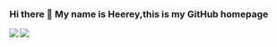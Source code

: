 ### Hi there 👋  My name is Heerey,this is my GitHub homepage

<a href="https://github.com/heerey525">
  <img align="left" src="https://github-readme-stats.vercel.app/api/pin/?username=heerey525&show_icons=true&theme=radical" />
</a>
<a href="https://github.com/heerey525">
  <img align="left" src="https://github-readme-stats.vercel.app/api/pin/?username=heerey525&repo=convoychat" />
</a>


<!--
**heerey525/heerey525** is a ✨ _special_ ✨ repository because its `README.md` (this file) appears on your GitHub profile.

Here are some ideas to get you started:

- 🔭 I’m currently working on ...
- 🌱 I’m currently learning ...
- 👯 I’m looking to collaborate on ...
- 🤔 I’m looking for help with ...
- 💬 Ask me about ...
- 📫 How to reach me: ...
- 😄 Pronouns: ...
- ⚡ Fun fact: ...
-->
